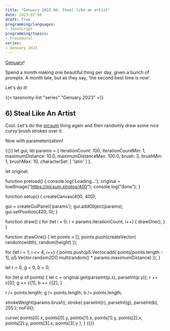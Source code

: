 ```yaml
---
title: "Genuary 2023.06: Steal like an artist"
date: 2023-02-06
draft: True
programming/languages:
- JavaScript
programming/topics:
- Procedural
series:
- Genuary 2023
---
```

[Genuary](https://genuary.art/)! 

Spend a month making one beautiful thing per day, given a bunch of prompts. A month late, but as they say, 'the second best time is now'.  

Let's do it!

{{< taxonomy-list "series" "Genuary 2023" >}}

## 6) Steal Like An Artist

<!--more-->

Cool. Let's do the [picsum](https://picsum.photos/) thing again and then randomly draw some nice curvy brush strokes over it. 

Now with parameterization!

{{<p5js width="600" height="420">}}
let gui;
let params = {
  iterationCount: 100, iterationCountMin: 1,
  maximumDistance: 10.0, maximumDistanceMax: 100.0,
  brush: 3, brushMin: 1, brushMax: 10,
  characterSet: [
    'latin'
  ]
};

let original;

function preload() {
  console.log('Loading...');
  original = loadImage("https://picsum.photos/400");
  console.log("done");
}

function setup() {
  createCanvas(400, 400);

  gui = createGuiPanel('params');
  gui.addObject(params);
  gui.setPosition(420, 0);
}

function draw() {
  for (let i = 0; i < params.iterationCount; i++) {
    drawOne();
  }
}

function drawOne() {
  let points = [];
  points.push(createVector(
    random(width),
    random(height)
  ));
  
  for (let i = 1; i <= 4; i++) {
    points.push(p5.Vector.add(
      points[points.length - 1],
      p5.Vector.random2D().mult(random() * params.maximumDistance)
    ));
  }
  
  let r = 0, g = 0, b = 0;
  
  for (let p of points) {
    let c = original.get(parseInt(p.x), parseInt(p.y));
    r += c[0];
    g += c[1];
    b += c[2];
  }
  
  r /= points.length;
  g /= points.length;
  b /= points.length;
  
  strokeWeight(params.brush);
  stroke(
    parseInt(r),
    parseInt(g),
    parseInt(b),
    255
  );
  noFill();
  
  curve(
    points[0].x, points[0].y,
    points[1].x, points[1].y,
    points[2].x, points[2].y,
    points[3].x, points[3].y
  );
}
{{</p5js>}}

